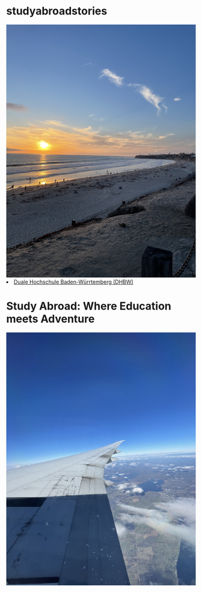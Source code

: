 # studyabroadstories
<html>
    <img src="64348106-28A9-4A40-9440-A0C59E603399.jpeg" alt="Home.png"
    <ul>
        <li><a href="https://www.dhbw-stuttgart.de/">Duale Hochschule Baden-Würrtemberg (DHBW)</a></li>
<body>
    <h1>Study Abroad: Where Education meets Adventure</h1>
    <img src="9F42BD6B-5C1B-4C78-96D4-CE98539FF698.jpeg" alt="Home1.png"
</body>
